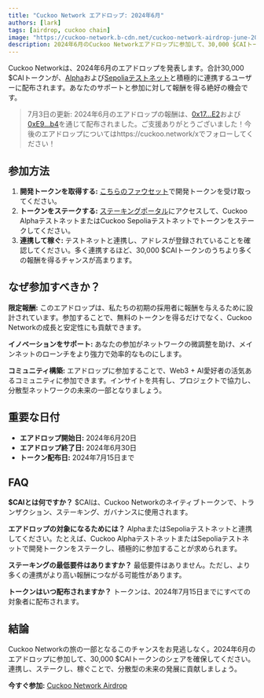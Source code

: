 ```yaml
---
title: "Cuckoo Network エアドロップ: 2024年6月"
authors: [lark]
tags: [airdrop, cuckoo chain]
image: "https://cuckoo-network.b-cdn.net/cuckoo-network-airdrop-june-2024.webp"
description: 2024年6月のCuckoo Networkエアドロップに参加して、30,000 $CAIトークンを手に入れましょう。AlphaとSepoliaテストネットと連携して、あなたの報酬を獲得してください。このチャンスをお見逃しなく！
---
```


Cuckoo Networkは、2024年6月のエアドロップを発表します。合計30,000 $CAIトークンが、[Alpha](https://scan.cuckoo.network/)および[Sepoliaテストネット](https://testnet-scan.cuckoo.network/)と積極的に連携するユーザーに配布されます。あなたのサポートと参加に対して報酬を得る絶好の機会です。

> 7月3日の更新: 2024年6月のエアドロップの報酬は、[0x17...E2](https://scan.cuckoo.network/address/0x17Ee826fB6E9Cf7Bc1433a50215A62Ff49999CE2)および[0xE9...b4](https://scan.cuckoo.network/address/0xE92f753D70B650424677B206Afd616A895D32eb4)を通じて配布されました。ご支援ありがとうございました！今後のエアドロップについてはhttps://cuckoo.network/xでフォローしてください！

## 参加方法

1. **開発トークンを取得する:** [こちらのファウセット](https://cuckoo.network/portal/faucet/)で開発トークンを受け取ってください。
2. **トークンをステークする:** [ステーキングポータル](https://cuckoo.network/portal/staking/testnet)にアクセスして、Cuckoo AlphaテストネットまたはCuckoo Sepoliaテストネットでトークンをステークしてください。
3. **連携して稼ぐ:** テストネットと連携し、アドレスが登録されていることを確認してください。多く連携するほど、30,000 $CAIトークンのうちより多くの報酬を得るチャンスが高まります。

## なぜ参加すべきか？

**限定報酬:** このエアドロップは、私たちの初期の採用者に報酬を与えるために設計されています。参加することで、無料のトークンを得るだけでなく、Cuckoo Networkの成長と安定性にも貢献できます。

**イノベーションをサポート:** あなたの参加がネットワークの微調整を助け、メインネットのローンチをより強力で効率的なものにします。

**コミュニティ構築:** エアドロップに参加することで、Web3 + AI愛好者の活気あるコミュニティに参加できます。インサイトを共有し、プロジェクトで協力し、分散型ネットワークの未来の一部となりましょう。

## 重要な日付

- **エアドロップ開始日:** 2024年6月20日
- **エアドロップ終了日:** 2024年6月30日
- **トークン配布日:** 2024年7月15日まで

## FAQ

**$CAIとは何ですか？** $CAIは、Cuckoo Networkのネイティブトークンで、トランザクション、ステーキング、ガバナンスに使用されます。

**エアドロップの対象になるためには？** AlphaまたはSepoliaテストネットと連携してください。たとえば、Cuckoo AlphaテストネットまたはSepoliaテストネットで開発トークンをステークし、積極的に参加することが求められます。

**ステーキングの最低要件はありますか？** 最低要件はありません。ただし、より多くの連携がより高い報酬につながる可能性があります。

**トークンはいつ配布されますか？** トークンは、2024年7月15日までにすべての対象者に配布されます。

## 結論

Cuckoo Networkの旅の一部となるこのチャンスをお見逃しなく。2024年6月のエアドロップに参加して、30,000 $CAIトークンのシェアを確保してください。連携し、ステークし、稼ぐことで、分散型の未来の発展に貢献しましょう。

**今すぐ参加:** [Cuckoo Network Airdrop](https://cuckoo.network/portal/faucet/)
